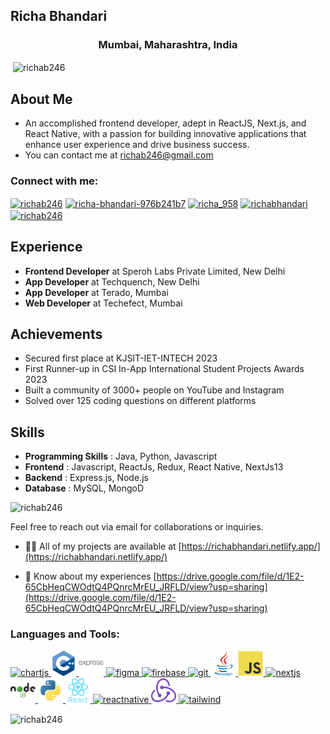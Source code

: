 ## Richa Bhandari 
<h3 align="center">Mumbai, Maharashtra, India</h3>
<p>&nbsp;<img align="center" src="https://github-readme-stats.vercel.app/api?username=richab246&show_icons=true&locale=en" alt="richab246" /></p>

## About Me
- An accomplished frontend developer, adept in ReactJS, Next.js, and React Native, with a passion for building innovative applications that enhance user experience and drive business success.
- You can contact me at [richab246@gmail.com](mailto:richab246@gmail.com)

<h3 align="left">Connect with me:</h3>
<p align="left">
<a href="https://twitter.com/richab246" target="blank"><img align="center" src="https://raw.githubusercontent.com/rahuldkjain/github-profile-readme-generator/master/src/images/icons/Social/twitter.svg" alt="richab246" height="30" width="40" /></a>
<a href="https://linkedin.com/in/richa-bhandari-976b241b7" target="blank"><img align="center" src="https://raw.githubusercontent.com/rahuldkjain/github-profile-readme-generator/master/src/images/icons/Social/linked-in-alt.svg" alt="richa-bhandari-976b241b7" height="30" width="40" /></a>
<a href="https://instagram.com/richa_958" target="blank"><img align="center" src="https://raw.githubusercontent.com/rahuldkjain/github-profile-readme-generator/master/src/images/icons/Social/instagram.svg" alt="richa_958" height="30" width="40" /></a>
<a href="https://www.youtube.com/c/richabhandari" target="blank"><img align="center" src="https://raw.githubusercontent.com/rahuldkjain/github-profile-readme-generator/master/src/images/icons/Social/youtube.svg" alt="richabhandari" height="30" width="40" /></a>
<a href="https://www.leetcode.com/richab246" target="blank"><img align="center" src="https://raw.githubusercontent.com/rahuldkjain/github-profile-readme-generator/master/src/images/icons/Social/leet-code.svg" alt="richab246" height="30" width="40" /></a>
</p>

## Experience
- **Frontend Developer** at Speroh Labs Private Limited, New Delhi
- **App Developer** at Techquench, New Delhi
- **App Developer** at Terado, Mumbai
- **Web Developer** at Techefect, Mumbai

## Achievements
- Secured first place at KJSIT-IET-INTECH 2023
- First Runner-up in CSI In-App International Student Projects Awards 2023
- Built a community of 3000+ people on YouTube and Instagram
- Solved over 125 coding questions on different platforms

## Skills
- **Programming Skills** : Java, Python, Javascript
- **Frontend** : Javascript, ReactJs, Redux, React Native, NextJs13
- **Backend** : Express.js, Node.js
- **Database** : MySQL, MongoD


<p align="left"> <img src="https://komarev.com/ghpvc/?username=richab246&label=Profile%20views&color=0e75b6&style=flat" alt="richab246" /> </p>

Feel free to reach out via email for collaborations or inquiries.

- 👨‍💻 All of my projects are available at [https://richabhandari.netlify.app/](https://richabhandari.netlify.app/)

- 📄 Know about my experiences [https://drive.google.com/file/d/1E2-65CbHeqCWOdtQ4PQnrcMrEU_JRFLD/view?usp=sharing](https://drive.google.com/file/d/1E2-65CbHeqCWOdtQ4PQnrcMrEU_JRFLD/view?usp=sharing)


<h3 align="left">Languages and Tools:</h3>
<p align="left"> <a href="https://www.chartjs.org" target="_blank" rel="noreferrer"> <img src="https://www.chartjs.org/media/logo-title.svg" alt="chartjs" width="40" height="40"/> </a> <a href="https://www.w3schools.com/cpp/" target="_blank" rel="noreferrer"> <img src="https://raw.githubusercontent.com/devicons/devicon/master/icons/cplusplus/cplusplus-original.svg" alt="cplusplus" width="40" height="40"/> </a> <a href="https://expressjs.com" target="_blank" rel="noreferrer"> <img src="https://raw.githubusercontent.com/devicons/devicon/master/icons/express/express-original-wordmark.svg" alt="express" width="40" height="40"/> </a> <a href="https://www.figma.com/" target="_blank" rel="noreferrer"> <img src="https://www.vectorlogo.zone/logos/figma/figma-icon.svg" alt="figma" width="40" height="40"/> </a> <a href="https://firebase.google.com/" target="_blank" rel="noreferrer"> <img src="https://www.vectorlogo.zone/logos/firebase/firebase-icon.svg" alt="firebase" width="40" height="40"/> </a> <a href="https://git-scm.com/" target="_blank" rel="noreferrer"> <img src="https://www.vectorlogo.zone/logos/git-scm/git-scm-icon.svg" alt="git" width="40" height="40"/> </a> <a href="https://www.java.com" target="_blank" rel="noreferrer"> <img src="https://raw.githubusercontent.com/devicons/devicon/master/icons/java/java-original.svg" alt="java" width="40" height="40"/> </a> <a href="https://developer.mozilla.org/en-US/docs/Web/JavaScript" target="_blank" rel="noreferrer"> <img src="https://raw.githubusercontent.com/devicons/devicon/master/icons/javascript/javascript-original.svg" alt="javascript" width="40" height="40"/> </a> <a href="https://nextjs.org/" target="_blank" rel="noreferrer"> <img src="https://cdn.worldvectorlogo.com/logos/nextjs-2.svg" alt="nextjs" width="40" height="40"/> </a> <a href="https://nodejs.org" target="_blank" rel="noreferrer"> <img src="https://raw.githubusercontent.com/devicons/devicon/master/icons/nodejs/nodejs-original-wordmark.svg" alt="nodejs" width="40" height="40"/> </a> <a href="https://www.python.org" target="_blank" rel="noreferrer"> <img src="https://raw.githubusercontent.com/devicons/devicon/master/icons/python/python-original.svg" alt="python" width="40" height="40"/> </a> <a href="https://reactjs.org/" target="_blank" rel="noreferrer"> <img src="https://raw.githubusercontent.com/devicons/devicon/master/icons/react/react-original-wordmark.svg" alt="react" width="40" height="40"/> </a> <a href="https://reactnative.dev/" target="_blank" rel="noreferrer"> <img src="https://reactnative.dev/img/header_logo.svg" alt="reactnative" width="40" height="40"/> </a> <a href="https://redux.js.org" target="_blank" rel="noreferrer"> <img src="https://raw.githubusercontent.com/devicons/devicon/master/icons/redux/redux-original.svg" alt="redux" width="40" height="40"/> </a> <a href="https://tailwindcss.com/" target="_blank" rel="noreferrer"> <img src="https://www.vectorlogo.zone/logos/tailwindcss/tailwindcss-icon.svg" alt="tailwind" width="40" height="40"/> </a> </p>

<p><img align="center" src="https://github-readme-streak-stats.herokuapp.com/?user=richab246&" alt="richab246" /></p>

